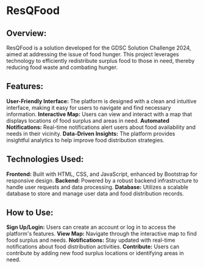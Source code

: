 # ResQFood

## Overview:
ResQFood is a solution developed for the GDSC Solution Challenge 2024, aimed at addressing the issue of food hunger. This project leverages technology to efficiently redistribute surplus food to those in need, thereby reducing food waste and combating hunger.

## Features:
**User-Friendly Interface:** The platform is designed with a clean and intuitive interface, making it easy for users to navigate and find necessary information.
**Interactive Map:** Users can view and interact with a map that displays locations of food surplus and areas in need.
**Automated Notifications:** Real-time notifications alert users about food availability and needs in their vicinity.
**Data-Driven Insights:** The platform provides insightful analytics to help improve food distribution strategies.

## Technologies Used:
**Frontend:** Built with HTML, CSS, and JavaScript, enhanced by Bootstrap for responsive design.
**Backend:** Powered by a robust backend infrastructure to handle user requests and data processing.
**Database:** Utilizes a scalable database to store and manage user data and food distribution records.

## How to Use:
**Sign Up/Login:** Users can create an account or log in to access the platform's features.
**View Map:** Navigate through the interactive map to find food surplus and needs.
**Notifications:** Stay updated with real-time notifications about food distribution activities.
**Contribute:** Users can contribute by adding new food surplus locations or identifying areas in need.
